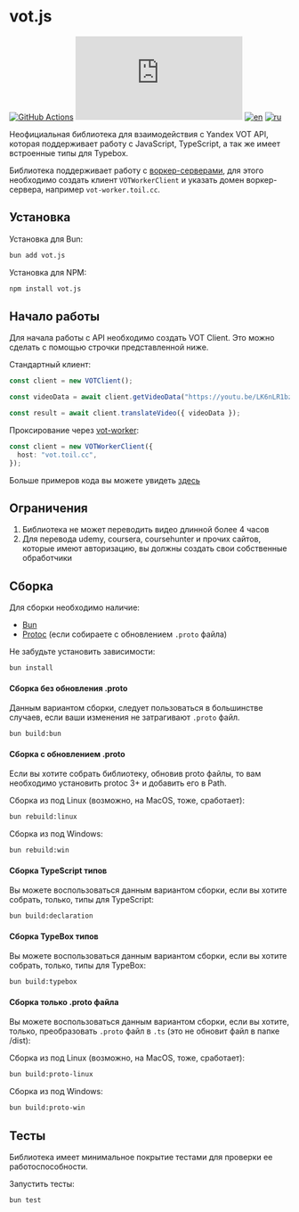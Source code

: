 # vot.js

[![GitHub Actions](https://github.com/FOSWLY/vot.js/actions/workflows/ci.yml/badge.svg)](https://github.com/FOSWLY/vot.js/actions/workflows/ci.yml)
[![npm](https://img.shields.io/bundlejs/size/vot.js)](https://www.npmjs.com/package/vot.js)
[![en](https://img.shields.io/badge/lang-English%20%F0%9F%87%AC%F0%9F%87%A7-white)](README.md)
[![ru](https://img.shields.io/badge/%D1%8F%D0%B7%D1%8B%D0%BA-%D0%A0%D1%83%D1%81%D1%81%D0%BA%D0%B8%D0%B9%20%F0%9F%87%B7%F0%9F%87%BA-white)](README-RU.md)

Неофициальная библиотека для взаимодействия с Yandex VOT API, которая поддерживает работу с JavaScript, TypeScript, а так же имеет встроенные типы для Typebox.

Библиотека поддерживает работу с [воркер-серверами](https://github.com/FOSWLY/vot-worker), для этого необходимо создать клиент `VOTWorkerClient` и указать домен воркер-сервера, например `vot-worker.toil.cc`.

## Установка

Установка для Bun:

```bash
bun add vot.js
```

Установка для NPM:

```bash
npm install vot.js
```

## Начало работы

Для начала работы с API необходимо создать VOT Client. Это можно сделать с помощью строчки представленной ниже.

Стандартный клиент:

```ts
const client = new VOTClient();

const videoData = await client.getVideoData("https://youtu.be/LK6nLR1bzpI");

const result = await client.translateVideo({ videoData });
```

Проксирование через [vot-worker](https://github.com/FOSWLY/vot-worker):

```ts
const client = new VOTWorkerClient({
  host: "vot.toil.cc",
});
```

Больше примеров кода вы можете увидеть [здесь](https://github.com/FOSWLY/vot.js/tree/main/examples)

## Ограничения

1. Библиотека не может переводить видео длинной более 4 часов
2. Для перевода udemy, coursera, coursehunter и прочих сайтов, которые имеют авторизацию, вы должны создать свои собственные обработчики

## Сборка

Для сборки необходимо наличие:

- [Bun](https://bun.sh/)
- [Protoc](https://github.com/protocolbuffers/protobuf/releases) (если собираете с обновлением `.proto` файла)

Не забудьте установить зависимости:

```bash
bun install
```

#### Сборка без обновления .proto

Данным вариантом сборки, следует пользоваться в большинстве случаев, если ваши изменения не затрагивают `.proto` файл.

```bash
bun build:bun
```

#### Сборка с обновлением .proto

Если вы хотите собрать библиотеку, обновив proto файлы, то вам необходимо установить protoc 3+ и добавить его в Path.

Сборка из под Linux (возможно, на MacOS, тоже, сработает):

```bash
bun rebuild:linux
```

Сборка из под Windows:

```bash
bun rebuild:win
```

#### Сборка TypeScript типов

Вы можете воспользоваться данным вариантом сборки, если вы хотите собрать, только, типы для TypeScript:

```bash
bun build:declaration
```

#### Сборка TypeBox типов

Вы можете воспользоваться данным вариантом сборки, если вы хотите собрать, только, типы для TypeBox:

```bash
bun build:typebox
```

#### Сборка только .proto файла

Вы можете воспользоваться данным вариантом сборки, если вы хотите, только, преобразовать `.proto` файл в `.ts` (это не обновит файл в папке /dist):

Сборка из под Linux (возможно, на MacOS, тоже, сработает):

```bash
bun build:proto-linux
```

Сборка из под Windows:

```bash
bun build:proto-win
```

## Тесты

Библиотека имеет минимальное покрытие тестами для проверки ее работоспособности.

Запустить тесты:

```bash
bun test
```
